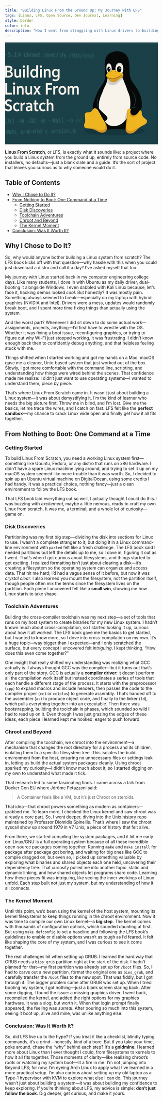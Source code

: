 ```yaml
---
title: "Building Linux From the Ground Up: My Journey with LFS"
tags: [Linux, LFS, Open Source, Dev Journal, Learning]
style: border
color: info
description: "How I went from struggling with Linux drivers to building my own Linux system from source. This is the story of my LFS journey—pain, curiosity, and all."
---
```


![](/assets/LFS.png)

**Linux From Scratch**, or LFS, is exactly what it sounds like: a project where you build a Linux system from the ground up, entirely from source code. No installers, no defaults—just a blank slate and a guide. It’s the sort of project that leaves you curious as to why someone would do it.

## Table of Contents

- [Why I Chose to Do It?](#why-i-chose-to-do-it)
- [From Nothing to Boot: One Command at a Time](#from-nothing-to-boot-one-command-at-a-time)
  - [Getting Started](#getting-started)
  - [Disk Discoveries](#disk-discoveries)
  - [Toolchain Adventures](#toolchain-adventures)
  - [Chroot and Beyond](#chroot-and-beyond)
  - [The Kernel Moment](#the-kernel-moment)
- [Conclusion: Was It Worth It?](#conclusion-was-it-worth-it)

## Why I Chose to Do It?

So, why would anyone bother building a Linux system from scratch? The LFS book kicks off with that question—why hassle with this when you could just download a distro and call it a day? I’ve asked myself that too.

My journey with Linux started back in my computer engineering college days. Like many students, I dove in with Ubuntu as my daily driver, dual-booting it alongside Windows. I even dabbled with Kali Linux because, let’s face it, hacking demos looked *cool*. But honestly? It was mostly pain. Something always seemed to break—especially on my laptop with hybrid graphics (NVIDIA and Intel). Drivers were a mess, updates would randomly break boot, and I spent more time fixing things than actually using the system.

And the worst part? Whenever I did sit down to do some actual work—assignments, projects, anything—I’d first have to wrestle with the OS. Whether it was fixing a boot issue, reconfiguring graphics, or trying to figure out why Wi-Fi just stopped working, it was frustrating. I didn’t know enough back then to confidently debug anything, and that helpless feeling stuck with me.

Things shifted when I started working and got my hands on a Mac. macOS gave me a cleaner, Unix-based system that just worked out of the box. Slowly, I got more comfortable with the command line, scripting, and understanding how things were wired behind the scenes. That confidence made me realize: I didn’t just want to use operating systems—I wanted to understand them, piece by piece.

That’s where Linux From Scratch came in. It wasn’t just about building a Linux system—it was about demystifying it. I’m the kind of learner who needs the big picture first. Throw me in blind, and I’m lost. Give me the basics, let me trace the wires, and I catch on fast. LFS felt like the **perfect sandbox**—my chance to crack Linux wide open and finally get how it all fits together.

## From Nothing to Boot: One Command at a Time

### Getting Started

To build Linux From Scratch, you need a working Linux system first—something like Ubuntu, Fedora, or any distro that runs on x86 hardware. I didn’t have a spare Linux machine lying around, and trying to set it up on my macOS system seemed like more trouble than it was worth. So, I decided to spin up an Ubuntu virtual machine on DigitalOcean, using some credits I had handy. It was a practical choice, nothing fancy—just a clean environment to follow the LFS book.

That LFS book laid everything out so well, I actually thought I could do this. I was buzzing with *excitement*, maybe a little nervous, ready to craft my own Linux from scratch. It was me, a terminal, and a whole lot of curiosity—game on.

### Disk Discoveries

Partitioning was my first big step—dividing the disk into sections for Linux to use. I wasn’t a complete stranger to it, but doing it in a Linux command-line environment with `parted` felt like a fresh challenge. The LFS book said I needed partitions but left the details up to me, so I dove in, figuring it out as I went. That’s when I got curious about filesystems, and things started to get exciting. I realized formatting isn’t just about clearing a disk—it’s creating a filesystem so the operating system can organize and access data. That hit me hard; I’d had a vague sense of it before, but now it was *crystal clear*. I also learned you mount the filesystem, not the partition itself, though people often mix the terms since the filesystem lives on the partition. Each piece I uncovered felt like a **small win**, showing me how Linux starts to take shape.

### Toolchain Adventures

Building the cross-compiler toolchain was my next step—a set of tools that runs on my host system to create binaries for my new Linux system. I hadn’t known much about cross-compilation, so I started looking it up, curious about how it all worked. The LFS book gave me the basics to get started, but I wanted to know more, so I dove into cross-compilation on my own. It’s a huge topic—way bigger than I expected—and I only scratched the surface, but every concept I uncovered felt *intriguing*. I kept thinking, “How does this even come together?”

One insight that really shifted my understanding was realizing what GCC actually is. I always thought GCC was the compiler—but it turns out that’s only part of the story. GCC is actually a **compiler driver**: it doesn’t perform all the compilation work itself but instead coordinates a series of tools that each handle a different stage of the process. It starts with the preprocessor (`cpp`) to expand macros and include headers, then passes the code to the compiler proper (`cc1` or `cc1plus`) to generate assembly. That’s handed off to the assembler (`as`) to produce object code, and finally to the linker (`ld`), which pulls everything together into an executable. Then there was bootstrapping, building the toolchain in phases, which sounded so wild I had to read up on it. Even though I was just grazing the edges of these ideas, each piece I learned kept me hooked, eager to push forward.

### Chroot and Beyond

After compiling the toolchain, we chroot into the environment—a mechanism that changes the root directory for a process and its children, isolating them to a specific filesystem tree. This isolates the build environment from the host, ensuring no unnecessary files or settings leak in, letting us build the actual system packages cleanly. Using chroot sparked my curiosity—I didn’t know much about it, so I started digging on my own to understand what made it tick.

That research led to some fascinating finds. I came across a talk from Docker Con EU where Jérôme Petazzoni said:

> A Container feels like a VM, but it’s just Chroot on steroids.

That idea—that chroot powers something as modern as containers—grabbed me. To learn more, I checked the Linux kernel and saw chroot was already a core part. So, I went deeper, diving into the [Unix history repo](https://github.com/dspinellis/unix-history-repo) maintained by Professor Diomidis Spinellis. That’s where I saw the chroot syscall show up around 1979 in V7 Unix, a piece of history that felt alive.

From there, we started compiling the system packages, and it hit me early on: Linux/GNU is a full operating system because of all these incredible open-source packages coming together. Running `make` and `make install` for package after package got boring, and waiting for big ones like GCC to compile dragged on, but even so, I picked up something valuable by exploring what binaries and shared objects each one held, uncovering their dependency tree. That curiosity pulled me into another topic: static and dynamic linking, and how shared objects let programs share code. Learning how these pieces fit was intriguing, like seeing the inner workings of Linux unfold. Each step built not just my system, but my understanding of how it all connects.

### The Kernel Moment

Until this point, we’d been using the kernel of the host system, mounting its kernel filesystems to keep things running in the chroot environment. Now it was time to compile our own Linux kernel—a **big step**. The kernel comes with thousands of configuration options, which sounded daunting at first. But using `make defconfig` to set a baseline and following the LFS book’s guidelines to enable or disable options wasn’t as tough as I’d feared. It felt like shaping the core of my system, and I was curious to see it come together.

The real challenges hit when setting up GRUB. I learned the hard way that GRUB needs a `bios_grub` partition right at the start of the disk. I hadn’t planned for that—my first partition was already set up for `/boot` files. So, I had to carve out a new partition, format the original one as `bios_grub`, and carefully transfer the `/boot` files to the new spot. That was fiddly, but I got through it. The bigger problem came after GRUB was set up. When I tried booting my system, I got nothing—just a blank screen staring back. After some digging, I found the issue: a missing graphics driver. I went back, recompiled the kernel, and added the right options for my graphics hardware. It was a slog, but worth it. When that login prompt finally appeared, the feeling was *surreal*. After pouring so much into this system, seeing it boot up, alive and mine, was unlike anything else.

### Conclusion: Was It Worth It?

So, did LFS live up to the hype? If you treat it like a checklist, blindly typing commands, it’s a grind—honestly, kind of a bore. But if you take your time, poke around, chase the “why” behind each step? It’s a **goldmine**. I learned more about Linux than I ever thought I could, from filesystems to kernels to how it all fits together. Those moments of clarity—like realizing chroot’s roots or watching my system boot—lit a fire in me. I’m not jumping into Beyond LFS; for now, I’m eyeing Arch Linux to apply what I’ve learned in a more practical setup. I’m also curious about setting up my old laptop as a Type-1 hypervisor with KVM to explore what else I can do. This journey wasn’t just about building a system—it was about building my confidence to keep exploring. If you’re thinking about LFS, my advice is simple: **don’t just follow the book**. Dig deeper, get curious, and make it yours.
